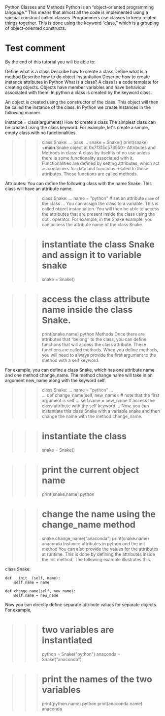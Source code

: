 Python Classes and Methods
Python is an “object-oriented programming language.” This means that almost all the code is implemented using a special construct called classes. Programmers use classes to keep related things together. This is done using the keyword “class,” which is a grouping of object-oriented constructs.

# Test comment 

By the end of this tutorial you will be able to:

Define what is a class
Describe how to create a class
Define what is a method
Describe how to do object instantiation
Describe how to create instance attributes in Python
What is a class?
A class is a code template for creating objects. Objects have member variables and have behaviour associated with them. In python a class is created by the keyword class.

An object is created using the constructor of the class. This object will then be called the instance of the class. In Python we create instances in the following manner

Instance = class(arguments)
How to create a class
The simplest class can be created using the class keyword. For example, let's create a simple, empty class with no functionalities.

>>> class Snake:
...     pass
... 
>>> snake = Snake()
>>> print(snake)
<__main__.Snake object at 0x7f315c573550>
Attributes and Methods in class:
A class by itself is of no use unless there is some functionality associated with it. Functionalities are defined by setting attributes, which act as containers for data and functions related to those attributes. Those functions are called methods.

Attributes:
You can define the following class with the name Snake. This class will have an attribute name.

>>> class Snake:
...     name = "python" # set an attribute `name` of the class
...
You can assign the class to a variable. This is called object instantiation. You will then be able to access the attributes that are present inside the class using the dot . operator. For example, in the Snake example, you can access the attribute name of the class Snake.

>>> # instantiate the class Snake and assign it to variable snake
>>> snake = Snake()

>>> # access the class attribute name inside the class Snake.
>>> print(snake.name)
python
Methods
Once there are attributes that “belong” to the class, you can define functions that will access the class attribute. These functions are called methods. When you define methods, you will need to always provide the first argument to the method with a self keyword.

For example, you can define a class Snake, which has one attribute name and one method change_name. The method change name will take in an argument new_name along with the keyword self.

>>> class Snake:
...     name = "python"
...     
...     def change_name(self, new_name): # note that the first argument is self
...         self.name = new_name # access the class attribute with the self keyword
...
Now, you can instantiate this class Snake with a variable snake and then change the name with the method change_name.

>>> # instantiate the class
>>> snake = Snake()

>>> # print the current object name 
>>> print(snake.name)
python

>>> # change the name using the change_name method
>>> snake.change_name("anaconda")
>>> print(snake.name)
anaconda
Instance attributes in python and the init method
You can also provide the values for the attributes at runtime. This is done by defining the attributes inside the init method. The following example illustrates this.

class Snake:

    def __init__(self, name):
        self.name = name

    def change_name(self, new_name):
        self.name = new_name
Now you can directly define separate attribute values for separate objects. For example,

>>> # two variables are instantiated
>>> python = Snake("python")
>>> anaconda = Snake("anaconda")

>>> # print the names of the two variables
>>> print(python.name)
python
>>> print(anaconda.name)
anaconda

